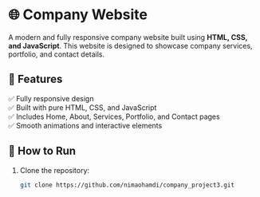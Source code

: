 # 🌐 Company Website  

A modern and fully responsive company website built using **HTML, CSS, and JavaScript**. This website is designed to showcase company services, portfolio, and contact details.  

## 🚀 Features  
✅ Fully responsive design  
✅ Built with pure HTML, CSS, and JavaScript  
✅ Includes Home, About, Services, Portfolio, and Contact pages  
✅ Smooth animations and interactive elements  

## 📂 How to Run  
1. Clone the repository:  
   ```bash
   git clone https://github.com/nimaohamdi/company_project3.git
